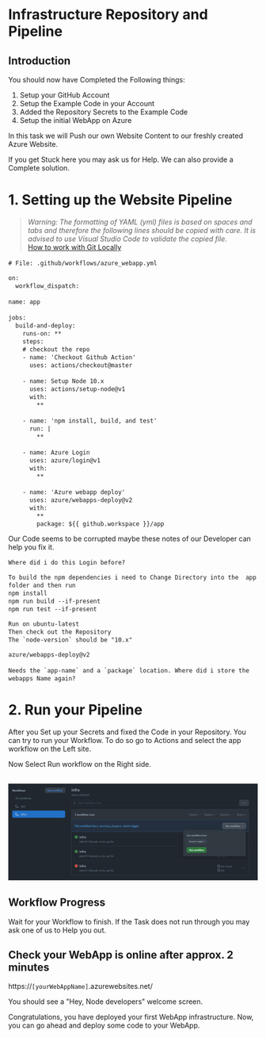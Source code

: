 # Infrastructure Repository and Pipeline

## Introduction

You should now have Completed the Following things:
1. Setup your GitHub Account
2. Setup the Example Code in your Account
3. Added the Repository Secrets to the Example Code
4. Setup the initial WebApp on Azure

In this task we will Push our own Website Content to our freshly created Azure Website.

If you get Stuck here you may ask us for Help. We can also provide a Complete solution.
# 1. Setting up the Website Pipeline

>_Warning: The formatting of YAML (yml) files is based on spaces and tabs and therefore the following lines should be copied with care.
> It is advised to use Visual Studio Code to validate the copied file._
> <br>[How to work with Git Locally](/01.5_SetupGit.md)

`# File: .github/workflows/azure_webapp.yml`
```
on: 
  workflow_dispatch:

name: app

jobs:
  build-and-deploy:
    runs-on: **
    steps:
    # checkout the repo
    - name: 'Checkout Github Action' 
      uses: actions/checkout@master
      
    - name: Setup Node 10.x
      uses: actions/setup-node@v1
      with:
        **

    - name: 'npm install, build, and test'
      run: |
        **

    - name: Azure Login
      uses: azure/login@v1
      with:
        **

    - name: 'Azure webapp deploy'
      uses: azure/webapps-deploy@v2
      with:
        **
        package: ${{ github.workspace }}/app

```

Our Code seems to be corrupted maybe these notes of our Developer can help you fix it.

```
Where did i do this Login before?
```

```
To build the npm dependencies i need to Change Directory into the  app folder and then run
npm install
npm run build --if-present
npm run test --if-present
```

```
Run on ubuntu-latest
Then check out the Repository
The `node-version` should be "10.x"
```

```
azure/webapps-deploy@v2

Needs the `app-name` and a `package` location. Where did i store the webapps Name again?
```
# 2. Run your Pipeline

After you Set up your Secrets and fixed the Code in your Repository.
You can try to run your Workflow.
To do so go to Actions and select the app workflow on the Left site.

Now Select Run workflow on the Right side.

<br><img src="./images/runWorkflow.PNG" width="800"/><br>

## Workflow Progress

Wait for your Workflow to finish.
If the Task does not run through you may ask one of us to Help you out.
## Check your WebApp is online after approx. 2 minutes

https://`[yourWebAppName]`.azurewebsites.net/

You should see a &quot;Hey, Node developers&quot; welcome screen.

Congratulations, you have deployed your first WebApp infrastructure.
 Now, you can go ahead and deploy some code to your WebApp.